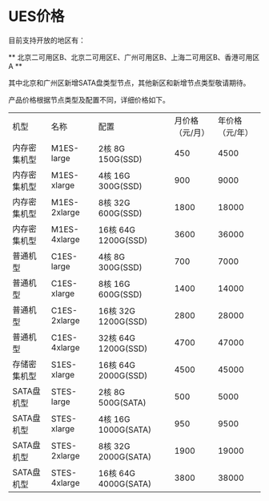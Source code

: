 # UES价格

目前支持开放的地区有：

\*\* 北京二可用区B、北京二可用区E、广州可用区B、上海二可用区B、香港可用区A \*\*

其中北京和广州区新增SATA盘类型节点，其他新区和新增节点类型敬请期待。

产品价格根据节点类型及配置不同，详细价格如下。

|         |              |                     |          |          |
| ------- | ------------ | ------------------- | -------- | -------- |
| 机型      | 名称           | 配置                  | 月价格（元/月） | 年价格（元/年） |
| 内存密集机型  | M1ES-large   | 2核 8G 150G(SSD)     | 450      | 4500     |
| 内存密集机型  | M1ES-xlarge  | 4核 16G 300G(SSD)    | 900      | 9000     |
| 内存密集机型  | M1ES-2xlarge | 8核 32G 600G(SSD)    | 1800     | 18000    |
| 内存密集机型  | M1ES-4xlarge | 16核 64G 1200G(SSD)  | 3600     | 36000    |
| 普通机型    | C1ES-large   | 4核 8G 300G(SSD)     | 700      | 7000     |
| 普通机型    | C1ES-xlarge  | 8核 16G 600G(SSD)    | 1400     | 14000    |
| 普通机型    | C1ES-2xlarge | 16核 32G 1200G(SSD)  | 2800     | 28000    |
| 普通机型    | C1ES-4xlarge | 32核 64G 1200G(SSD)  | 4700     | 47000    |
| 存储密集机型  | S1ES-xlarge  | 16核 64G 2000G(SSD)  | 4500     | 45000    |
| SATA盘机型 | STES-large   | 2核 8G 500G(SATA)    | 500      | 5000     |
| SATA盘机型 | STES-xlarge  | 4核 16G 1000G(SATA)  | 950      | 9500     |
| SATA盘机型 | STES-2xlarge | 8核 32G 2000G(SATA)  | 1900     | 19000    |
| SATA盘机型 | STES-4xlarge | 16核 64G 4000G(SATA) | 3800     | 38000    |